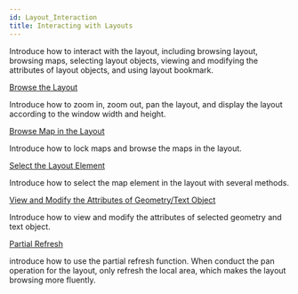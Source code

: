 ```yaml
---
id: Layout_Interaction
title: Interacting with Layouts
---
```

Introduce how to interact with the layout, including browsing layout, browsing maps, selecting layout objects, viewing and modifying the attributes of layout objects, and using layout bookmark.

[Browse the Layout](BrowseLayout/LayoutBrowse.htm)

Introduce how to zoom in, zoom out, pan the layout, and display the layout according to the window width and height.

[Browse Map in the Layout](MapOperation/MapOperation.htm)

Introduce how to lock maps and browse the maps in the layout.

[Select the Layout Element](BrowseLayout/Selectbutton.htm)

Introduce how to select the map element in the layout with several methods.

[View and Modify the Attributes of Geometry/Text Object](DrawingObjects/ObjLayout_Property.htm)

Introduce how to view and modify the attributes of selected geometry and text object.

[Partial Refresh](SettingPage/PageSetup.htm)

introduce how to use the partial refresh function. When conduct the pan operation for the layout, only refresh the local area, which makes the layout browsing more fluently.
